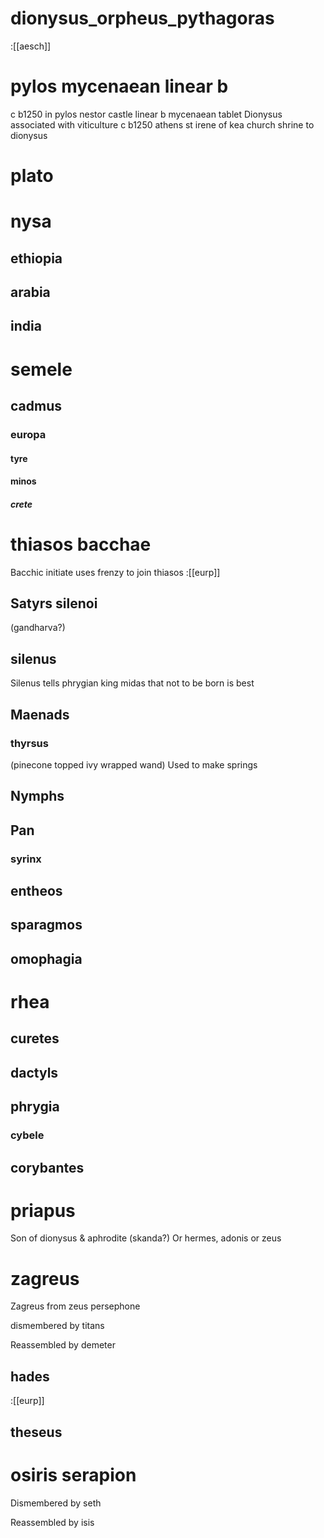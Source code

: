 # dionysus_orpheus_pythagoras

:[[aesch]]
# pylos mycenaean linear b
c b1250 in pylos nestor castle linear b mycenaean tablet Dionysus associated with viticulture
c b1250 athens st irene of kea church shrine to dionysus

# plato
# nysa
## ethiopia
## arabia
## india

# semele
## cadmus
### europa
#### tyre
#### minos
##### crete

# thiasos bacchae

Bacchic initiate uses frenzy to join thiasos
:[[eurp]]
## Satyrs silenoi 
(gandharva?)

## silenus
Silenus tells phrygian king midas that not to be born is best
## Maenads
### thyrsus 
(pinecone topped ivy wrapped wand) 
Used to make springs
## Nymphs
## Pan
### syrinx

## entheos
## sparagmos
## omophagia

# rhea
## curetes

## dactyls
## phrygia
### cybele

## corybantes
# priapus
Son of dionysus & aphrodite (skanda?) Or hermes, adonis or zeus 

# zagreus

Zagreus from zeus persephone

dismembered by titans

Reassembled by demeter
## hades
:[[eurp]]
## theseus
# osiris serapion

Dismembered by seth

Reassembled by isis